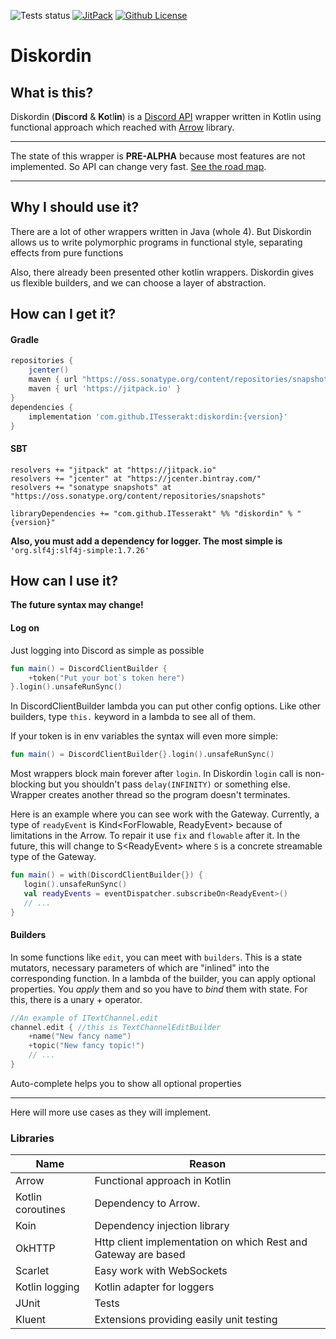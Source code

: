 ![Tests status](https://github.com/ITesserakt/diskordin/workflows/Tests/badge.svg)
[![JitPack](https://jitpack.io/v/ITesserakt/diskordin.svg)](https://jitpack.io/#ITesserakt/diskordin)
[![Github License](https://img.shields.io/badge/license-Apache%20License%202.0-blue.svg?style=flat)](https://www.apache.org/licenses/LICENSE-2.0)

# Diskordin
## What is this?
Diskordin (**Dis**co**rd** & **Ko**tl**in**) is a [Discord API](https://discordapp.com/developers/docs/) wrapper written in Kotlin using
functional approach which reached with [Arrow](http://arrow-kt.io/) library.
***
The state of this wrapper is **PRE-ALPHA** because most features are not implemented. 
So API can change very fast.
[See the road map](https://github.com/ITesserakt/diskordin/issues/1).
***
## Why I should use it?
There are a lot of other wrappers written in Java (whole 4). 
But Diskordin allows us to write polymorphic programs in functional style, separating effects from pure functions 

Also, there already been presented other kotlin wrappers. 
Diskordin gives us flexible builders, and we can choose a layer of abstraction.
## How can I get it?
#### Gradle
```groovy
repositories {
    jcenter()
    maven { url "https://oss.sonatype.org/content/repositories/snapshots" }
    maven { url 'https://jitpack.io' }
}
dependencies {
    implementation 'com.github.ITesserakt:diskordin:{version}'
}
```
#### SBT 
```
resolvers += "jitpack" at "https://jitpack.io"
resolvers += "jcenter" at "https://jcenter.bintray.com/"
resolvers += "sonatype snapshots" at "https://oss.sonatype.org/content/repositories/snapshots"

libraryDependencies += "com.github.ITesserakt" %% "diskordin" % "{version}"
```
**Also, you must add a dependency for logger. The most simple is** 
`'org.slf4j:slf4j-simple:1.7.26'`
## How can I use it? 
**The future syntax may change!**

#### Log on

Just logging into Discord as simple as possible
```kotlin
fun main() = DiscordClientBuilder {
    +token("Put your bot`s token here")
}.login().unsafeRunSync()
```
In DiscordClientBuilder lambda you can put other config options.
 Like other builders, type `this.` keyword in a lambda to see all of them.
 
 If your token is in env variables the syntax will even more simple:
 ```kotlin
fun main() = DiscordClientBuilder{}.login().unsafeRunSync()
```

Most wrappers block main forever after `login`.
In Diskordin `login` call is non-blocking but you shouldn't pass `delay(INFINITY)` or something else. 
Wrapper creates another thread so the program doesn't terminates.

Here is an example where you can see work with the Gateway.
Currently, a type of `readyEvent` is Kind<ForFlowable, ReadyEvent> because of limitations in the Arrow.
To repair it use `fix` and `flowable` after it.
In the future, this will change to S\<ReadyEvent\> where `S` is a concrete streamable type of the Gateway.
 ```kotlin
 fun main() = with(DiscordClientBuilder{}) {
    login().unsafeRunSync()
    val readyEvents = eventDispatcher.subscribeOn<ReadyEvent>()
    // ...
}
```

#### Builders

In some functions like `edit`, you can meet with `builders`.
This is a state mutators, necessary parameters of which are "inlined" into the corresponding function.
In a lambda of the builder, you can apply optional properties.
 You _apply_ them and so you have to _bind_ them with state. 
 For this, there is a unary + operator.   
```kotlin
//An example of ITextChannel.edit
channel.edit { //this is TextChannelEditBuilder
    +name("New fancy name")
    +topic("New fancy topic!")
    // ...
}
```
Auto-complete helps you to show all optional properties
***

Here will more use cases as they will implement.

### Libraries
|Name               | Reason                                                        |
| ----------------- | ------------------------------------------------------------- |
| Arrow             | Functional approach in Kotlin                                 |
| Kotlin coroutines | Dependency to Arrow.                                          |
| Koin              | Dependency injection library                                  |
| OkHTTP            | Http client implementation on which Rest and Gateway are based|
| Scarlet           | Easy work with WebSockets                                     |
| Kotlin logging    | Kotlin adapter for loggers                                    |
| JUnit             | Tests                                                         |
| Kluent            | Extensions providing easily unit testing                      |

